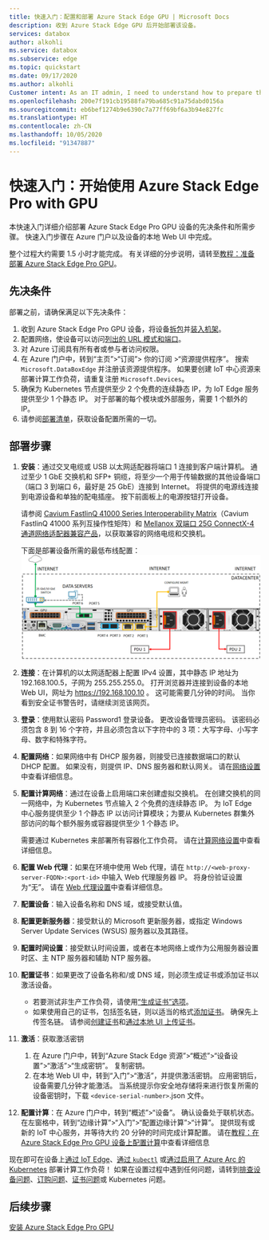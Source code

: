 ```yaml
---
title: 快速入门：配置和部署 Azure Stack Edge GPU | Microsoft Docs
description: 收到 Azure Stack Edge GPU 后开始部署该设备。
services: databox
author: alkohli
ms.service: databox
ms.subservice: edge
ms.topic: quickstart
ms.date: 09/17/2020
ms.author: alkohli
Customer intent: As an IT admin, I need to understand how to prepare the portal to quickly deploy Azure Stack Edge so I can use it to transfer data to Azure.
ms.openlocfilehash: 200e7f191cb19588fa79ba685c91a75dabd0156a
ms.sourcegitcommit: eb6bef1274b9e6390c7a77ff69bf6a3b94e827fc
ms.translationtype: HT
ms.contentlocale: zh-CN
ms.lasthandoff: 10/05/2020
ms.locfileid: "91347887"
---
```

# <a name="quickstart-get-started-with-azure-stack-edge-pro-with-gpu"></a>快速入门：开始使用 Azure Stack Edge Pro with GPU 

本快速入门详细介绍部署 Azure Stack Edge Pro GPU 设备的先决条件和所需步骤。 快速入门步骤在 Azure 门户以及设备的本地 Web UI 中完成。 

整个过程大约需要 1.5 小时才能完成。 有关详细的分步说明，请转至[教程：准备部署 Azure Stack Edge Pro GPU](azure-stack-edge-gpu-deploy-prep.md#deployment-configuration-checklist)。 


## <a name="prerequisites"></a>先决条件

部署之前，请确保满足以下先决条件：

1. 收到 Azure Stack Edge Pro GPU 设备，将设备[拆包](azure-stack-edge-gpu-deploy-install.md#unpack-the-device)并[装入机架](azure-stack-edge-gpu-deploy-install.md#rack-the-device)。 
1. 配置网络，使设备可以访问[列出的 URL 模式和端口](azure-stack-edge-gpu-system-requirements.md#networking-port-requirements)。 
1. 对 Azure 订阅具有所有者或参与者访问权限。
1. 在 Azure 门户中，转到“主页”>“订阅”> 你的订阅 >“资源提供程序”。 搜索 `Microsoft.DataBoxEdge` 并注册该资源提供程序。 如果要创建 IoT 中心资源来部署计算工作负荷，请重复注册 `Microsoft.Devices`。
1. 确保为 Kubernetes 节点提供至少 2 个免费的连续静态 IP，为 IoT Edge 服务提供至少 1 个静态 IP。 对于部署的每个模块或外部服务，需要 1 个额外的 IP。
1. 请参阅[部署清单](azure-stack-edge-gpu-deploy-checklist.md)，获取设备配置所需的一切。 


## <a name="deployment-steps"></a>部署步骤

1. **安装**：通过交叉电缆或 USB 以太网适配器将端口 1 连接到客户端计算机。 通过至少 1 GbE 交换机和 SFP+ 铜缆，将至少一个用于传输数据的其他设备端口（端口 3 到端口 6，最好是 25 GbE）连接到 Internet。 将提供的电源线连接到电源设备和单独的配电插座。 按下前面板上的电源按钮打开设备。  

    请参阅 [Cavium FastlinQ 41000 Series Interoperability Matrix](https://www.marvell.com/documents/xalflardzafh32cfvi0z/)（Cavium FastlinQ 41000 系列互操作性矩阵）和 [Mellanox 双端口 25G ConnectX-4 通道网络适配器兼容产品](https://docs.mellanox.com/display/ConnectX4LxFirmwarev14271016/Firmware+Compatible+Products)，以获取兼容的网络电缆和交换机。

    下面是部署设备所需的最低布线配置：![已布线设备的背板](./media/azure-stack-edge-gpu-quickstart/backplane-min-cabling-1.png)

2. **连接**：在计算机的以太网适配器上配置 IPv4 设置，其中静态 IP 地址为 192.168.100.5，子网为 255.255.255.0。 打开浏览器并连接到设备的本地 Web UI，网址为 https://192.168.100.10 。 这可能需要几分钟的时间。 当你看到安全证书警告时，请继续浏览该网页。

3. **登录**：使用默认密码 Password1 登录设备。 更改设备管理员密码。 该密码必须包含 8 到 16 个字符，并且必须包含以下字符中的 3 项：大写字母、小写字母、数字和特殊字符。

4. **配置网络**：如果网络中有 DHCP 服务器，则接受已连接数据端口的默认 DHCP 配置。 如果没有，则提供 IP、DNS 服务器和默认网关。 请在[网络设置](azure-stack-edge-gpu-deploy-configure-network-compute-web-proxy.md#configure-network)中查看详细信息。

5. **配置计算网络**：通过在设备上启用端口来创建虚拟交换机。 在创建交换机的同一网络中，为 Kubernetes 节点输入 2 个免费的连续静态 IP。 为 IoT Edge 中心服务提供至少 1 个静态 IP 以访问计算模块；为要从 Kubernetes 群集外部访问的每个额外服务或容器提供至少 1 个静态 IP。 

    需要通过 Kubernetes 来部署所有容器化工作负荷。 请在[计算网络设置](azure-stack-edge-gpu-deploy-configure-network-compute-web-proxy.md#enable-compute-network)中查看详细信息。

6. **配置 Web 代理**：如果在环境中使用 Web 代理，请在 `http://<web-proxy-server-FQDN>:<port-id>` 中输入 Web 代理服务器 IP。 将身份验证设置为“无”。 请在 [Web 代理设置](azure-stack-edge-gpu-deploy-configure-network-compute-web-proxy.md#configure-web-proxy)中查看详细信息。

7. **配置设备**：输入设备名称和 DNS 域，或接受默认值。 

8. **配置更新服务器**：接受默认的 Microsoft 更新服务器，或指定 Windows Server Update Services (WSUS) 服务器以及其路径。 

9. **配置时间设置**：接受默认时间设置，或者在本地网络上或作为公用服务器设置时区、主 NTP 服务器和辅助 NTP 服务器。

10. **配置证书**：如果更改了设备名称和/或 DNS 域，则必须生成证书或添加证书以激活设备。 

    - 若要测试非生产工作负荷，请使用[“生成证书”选项](azure-stack-edge-gpu-deploy-configure-certificates.md#generate-device-certificates)。 
    - 如果使用自己的证书，包括签名链，则以适当的格式[添加证书](azure-stack-edge-gpu-deploy-configure-certificates.md#bring-your-own-certificates)。 确保先上传签名链。 请参阅[创建证书](azure-stack-edge-j-series-create-certificates-tool.md)和[通过本地 UI 上传证书](azure-stack-edge-gpu-deploy-configure-certificates.md#bring-your-own-certificates)。

11. **激活**：获取激活密钥 

    1. 在 Azure 门户中，转到“Azure Stack Edge 资源”>“概述”>“设备设置”>“激活”>“生成密钥”。 复制密钥。 
    1. 在本地 Web UI 中，转到“入门”>“激活”，并提供激活密钥。 应用密钥后，设备需要几分钟才能激活。 当系统提示你安全地存储将来进行恢复所需的设备密钥时，下载 `<device-serial-number>`.json 文件。 

12. **配置计算**：在 Azure 门户中，转到“概述”>“设备”。 确认设备处于联机状态。 在左窗格中，转到“边缘计算”>“入门”>“配置边缘计算”>“计算”。 提供现有或新的 IoT 中心服务，并等待大约 20 分钟的时间完成计算配置。 请在[教程：在 Azure Stack Edge Pro GPU 设备上配置计算](azure-stack-edge-gpu-deploy-configure-compute.md)中查看详细信息

现在即可在设备上[通过 IoT Edge](azure-stack-edge-gpu-deploy-sample-module-marketplace.md)、[通过 `kubectl`](azure-stack-edge-gpu-create-kubernetes-cluster.md) 或[通过启用了 Azure Arc 的 Kubernetes](azure-stack-edge-gpu-deploy-arc-kubernetes-cluster.md) 部署计算工作负荷！ 如果在设置过程中遇到任何问题，请转到[排查设备问题]()、[订购问题](azure-stack-edge-gpu-troubleshoot.md)、[证书问题](azure-stack-edge-j-series-certificate-troubleshooting.md)或 Kubernetes 问题。 

## <a name="next-steps"></a>后续步骤

[安装 Azure Stack Edge Pro GPU](./azure-stack-edge-gpu-deploy-install.md)



